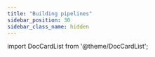 ```yaml
---
title: "Building pipelines"
sidebar_position: 30
sidebar_class_name: hidden
---
```


import DocCardList from '@theme/DocCardList';

<DocCardList />
